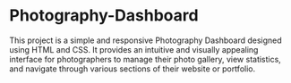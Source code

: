# Photography-Dashboard
This project is a simple and responsive Photography Dashboard designed using HTML and CSS. It provides an intuitive and visually appealing interface for photographers to manage their photo gallery, view statistics, and navigate through various sections of their website or portfolio.
